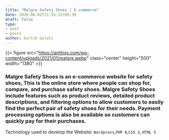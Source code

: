 ```yaml
---
title: "Malgre Safety Shoes | E-commerce"
date: 2020-06-01T21:55:31+05:30
draft: false
type:
- post
- posts
author: kartik Gulati 
---
```


{{< figure src="https://anlitiqs.com/wp-content/uploads/2021/01/malgre.webp"  class="center" height="500" width="1380" >}}

### Malgre Safety Shoes is an e-commerce website for safety shoes, This is the online store where people can shop for, compare, and purchase safety shoes. Malgre Safety Shoes include features such as product reviews, detailed product descriptions, and filtering options to allow customers to easily find the perfect pair of safety shoes for their needs. Payment processing options is also be available so customers can quickly pay for their purchases.


Technology used to develop the Website: ```Wordpress```,```PHP 8```,```CSS 3```, ```HTML 5```
